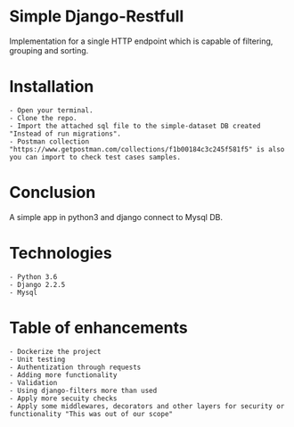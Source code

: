 # Simple Django-Restfull 
Implementation for a single HTTP endpoint which is capable of filtering, grouping and sorting. 

# Installation
	- Open your terminal.
	- Clone the repo.
	- Import the attached sql file to the simple-dataset DB created "Instead of run migrations".
	- Postman collection "https://www.getpostman.com/collections/f1b00184c3c245f581f5" is also you can import to check test cases samples.

# Conclusion
A simple app in python3 and django connect to Mysql DB.

# Technologies
	- Python 3.6
	- Django 2.2.5
	- Mysql

# Table of enhancements
	- Dockerize the project
	- Unit testing
	- Authentization through requests
	- Adding more functionality
	- Validation
	- Using django-filters more than used
	- Apply more secuity checks 
	- Apply some middlewares, decorators and other layers for security or functionality "This was out of our scope"
